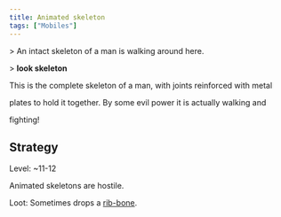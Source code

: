 ```yaml
---
title: Animated skeleton
tags: ["Mobiles"]
---
```

\> An intact skeleton of a man is walking around here.

\> **look skeleton**

This is the complete skeleton of a man, with joints reinforced with
metal

plates to hold it together. By some evil power it is actually walking
and

fighting!

## Strategy

Level: ~11-12

Animated skeletons are hostile.

Loot: Sometimes drops a [rib-bone](rib-bone_of_a_skeleton "wikilink").
